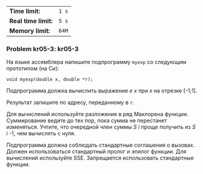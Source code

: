 |                      |       |
|----------------------|-------|
| **Time limit:**      | `1 s` |
| **Real time limit:** | `5 s` |
| **Memory limit:**    | `64M` |


### Problem kr05-3: kr05-3

На языке ассемблера напишите подпрограмму `myexp` со следующим
прототипом (на Си):

    
    
    void myexp(double x, double *r);

Подпрограмма должна вычислить выражение _e_ _x_ при _x_ на
отрезке [-1;1].

Результат запишите по адресу, переданному в `r`.

Для вычислений используйте разложение в ряд Маклорена функции.
Суммирование ведите до тех пор, пока сумма не перестанет
изменяться. Учтите, что очередной член суммы _S_ _i_ проще
получить из _S_ _i_ -1, чем вычислять с нуля.

Подпрограмма должна соблюдать стандартные соглашения о вызовах.
Должен использоваться стандартный пролог и эпилог функции. Для
вычислений используйте SSE. Запрещается использовать стандартные
функции.

